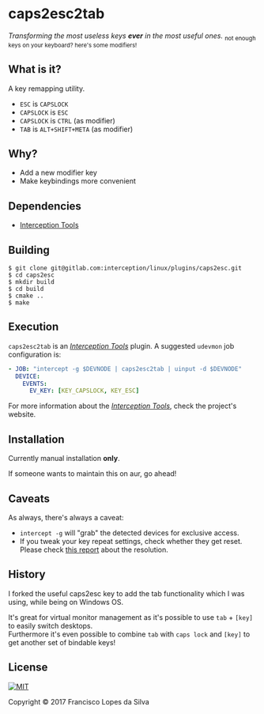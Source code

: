 # caps2esc2tab

_Transforming the most useless keys **ever** in the most useful ones._
<sub>not enough keys on your keyboard? here's some modifiers!</sub>


## What is it?

A key remapping utility.

- `ESC` is `CAPSLOCK`
- `CAPSLOCK` is `ESC`
- `CAPSLOCK` is `CTRL` (as modifier)
- `TAB` is `ALT+SHIFT+META` (as modifier)


## Why?

- Add a new modifier key
- Make keybindings more convenient

## Dependencies

- [Interception Tools][interception-tools]

## Building

```
$ git clone git@gitlab.com:interception/linux/plugins/caps2esc.git
$ cd caps2esc
$ mkdir build
$ cd build
$ cmake ..
$ make
```

## Execution

`caps2esc2tab` is an [_Interception Tools_][interception-tools] plugin. A suggested
`udevmon` job configuration is:

```yaml
- JOB: "intercept -g $DEVNODE | caps2esc2tab | uinput -d $DEVNODE"
  DEVICE:
    EVENTS:
      EV_KEY: [KEY_CAPSLOCK, KEY_ESC]

```

For more information about the [_Interception Tools_][interception-tools], check
the project's website.

## Installation

Currently manual installation **only**.

If someone wants to maintain this on aur, go ahead!

## Caveats

As always, there's always a caveat:

- `intercept -g` will "grab" the detected devices for exclusive access.
- If you tweak your key repeat settings, check whether they get reset.
  Please check [this report][key-repeat-fix] about the resolution.

## History

I forked the useful caps2esc key to add the tab functionality which I was
using, while being on Windows OS.

It's great for virtual monitor management as it's possible to use `tab` +
`[key]` to easily switch desktops.  
Furthermore it's even possible to combine `tab` with `caps lock` and `[key]` to
get another set of bindable keys!

## License

<a href="https://gitlab.com/interception/linux/plugins/caps2esc/blob/master/LICENSE.md">
    <img src="https://upload.wikimedia.org/wikipedia/commons/thumb/0/0b/License_icon-mit-2.svg/120px-License_icon-mit-2.svg.png" alt="MIT">
</a>

Copyright © 2017 Francisco Lopes da Silva

[caps2esc-windows]: https://github.com/oblitum/Interception/blob/master/samples/caps2esc/caps2esc.cpp
[karabiner]: https://pqrs.org/osx/karabiner/
[xmodmap]: https://www.x.org/releases/X11R7.7/doc/man/man1/xmodmap.1.xhtml
[xcape]: https://github.com/alols/xcape
[x]: https://www.x.org
[interception]: https://github.com/oblitum/Interception
[interception-tools]: https://gitlab.com/interception/linux/tools
[key-repeat-fix]: https://github.com/oblitum/caps2esc/issues/1
